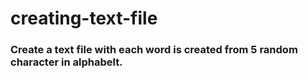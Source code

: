 # creating-text-file
### Create a text file with each word is created from 5 random character in alphabelt.
